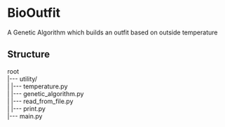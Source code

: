 # BioOutfit
A Genetic Algorithm which builds an outfit based on outside temperature

## Structure

root  
|--- utility/  
|   |--- temperature.py  
|   |--- genetic_algorithm.py  
|   |--- read_from_file.py  
|   |--- print.py  
|--- main.py  

